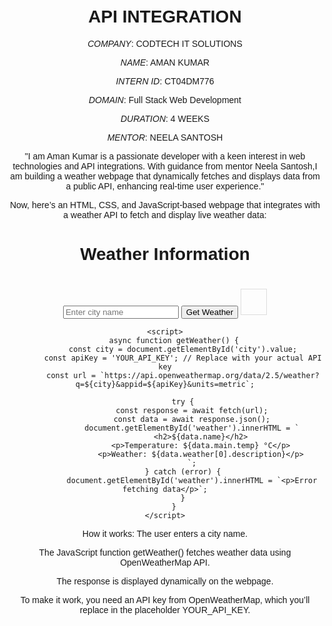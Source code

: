 #  API INTEGRATION

*COMPANY*: CODTECH IT SOLUTIONS

*NAME*: AMAN KUMAR

*INTERN ID*: CT04DM776

*DOMAIN*: Full Stack Web Development

*DURATION*: 4 WEEKS

*MENTOR*: NEELA SANTOSH

"I am Aman Kumar is a passionate developer with a keen interest in web technologies and API integrations. With guidance from mentor Neela Santosh,I am building a weather webpage that dynamically fetches and displays data from a public API, enhancing real-time user experience."

Now, here’s an HTML, CSS, and JavaScript-based webpage that integrates with a weather API to fetch and display live weather data:

<!DOCTYPE html>
<html lang="en">
<head>
    <meta charset="UTF-8">
    <meta name="viewport" content="width=device-width, initial-scale=1.0">
    <title>Weather Info</title>
    <style>
        body {
            font-family: Arial, sans-serif;
            text-align: center;
            margin: 50px;
        }
        #weather {
            margin-top: 20px;
            padding: 20px;
            border: 1px solid #ddd;
            display: inline-block;
        }
    </style>
</head>
<body>
    <h1>Weather Information</h1>
    <input type="text" id="city" placeholder="Enter city name">
    <button onclick="getWeather()">Get Weather</button>
    <div id="weather"></div>

    <script>
        async function getWeather() {
            const city = document.getElementById('city').value;
            const apiKey = 'YOUR_API_KEY'; // Replace with your actual API key
            const url = `https://api.openweathermap.org/data/2.5/weather?q=${city}&appid=${apiKey}&units=metric`;

            try {
                const response = await fetch(url);
                const data = await response.json();
                document.getElementById('weather').innerHTML = `
                    <h2>${data.name}</h2>
                    <p>Temperature: ${data.main.temp} °C</p>
                    <p>Weather: ${data.weather[0].description}</p>
                `;
            } catch (error) {
                document.getElementById('weather').innerHTML = `<p>Error fetching data</p>`;
            }
        }
    </script>
</body>
</html>

How it works:
The user enters a city name.

The JavaScript function getWeather() fetches weather data using OpenWeatherMap API.

The response is displayed dynamically on the webpage.

To make it work, you need an API key from OpenWeatherMap, which you’ll replace in the placeholder YOUR_API_KEY.

<div class="weather-icon">
      <img src="" alt="">
</div>
